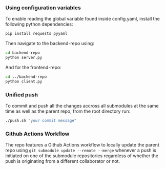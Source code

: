 ### Using configuration variables

To enable reading the global variable found inside config.yaml, install the following python dependencies:

```bash
pip install requests pyyaml
```

Then navigate to the backend-repo using:

```bash
cd backend-repo
python server.py
```

And for the frontend-repo:

```bash
cd ../backend-repo
python client.py
```

### Unified push

To commit and push all the changes accross all submodules at the same time as well as the parent repo, from the root directory run:

```bash
./push.sh "your commit message"
```

### Github Actions Workflow

The repo features a Github Actions workflow to locally update the parent repo using `git submodule update --remote --merge` whenever a push is initiated on one of the submodule repositories regardless of whether the push is originating from a different collaborator or not.
